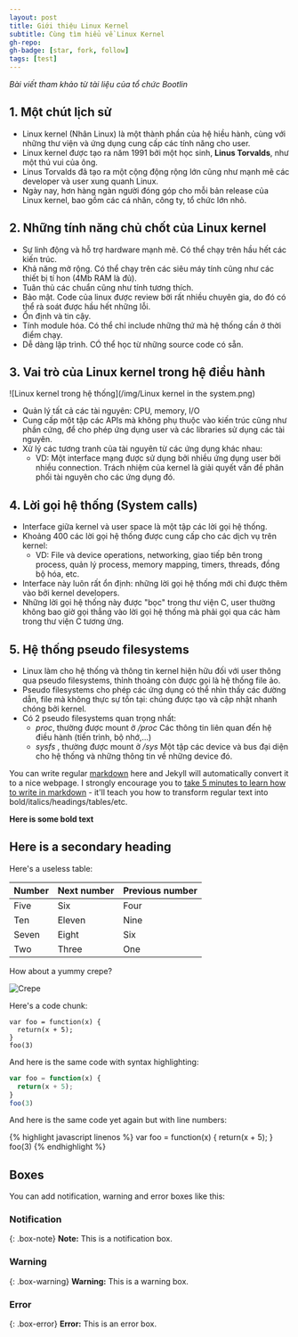 ```yaml
---
layout: post
title: Giới thiệu Linux Kernel
subtitle: Cùng tìm hiểu về Linux Kernel
gh-repo: 
gh-badge: [star, fork, follow]
tags: [test]
---
```


_Bài viết tham khảo từ tài liệu của tổ chức Bootlin_

## 1. Một chút lịch sử
  * Linux kernel (Nhân Linux) là một thành phần của hệ hiều hành, cùng với những thư viện và ứng dụng cung cấp các tính năng cho user.
  * Linux kernel được tạo ra năm 1991 bởi một học sinh, **Linus Torvalds**, như một thú vui của ông.
  * Linus Torvalds đã tạo ra một cộng động rộng lớn cũng như mạnh mẽ các developer và user xung quanh Linux.
  * Ngày nay, hơn hàng ngàn người đóng góp cho mỗi bản release của Linux kernel, bao gồm các cá nhân, công ty, tổ chức lớn nhỏ.

## 2. Những tính năng chủ chốt của Linux kernel
  * Sự linh động và hỗ trợ hardware mạnh mẽ. Có thể chạy trên hầu hết các kiến trúc.
  * Khả năng mở rộng. Có thể chạy trên các siêu máy tính cũng như các thiết bị tí hon (4Mb RAM là đủ).
  * Tuân thủ các chuẩn cũng như tính tương thích.
  * Bảo mật. Code của linux được review bởi rất nhiều chuyên gia, do đó có thể rà soát được hầu hết những lỗi.
  * Ổn định và tin cậy.
  * Tính module hóa. Có thể chỉ include những thứ mà hệ thống cần ở thời điểm chạy.
  * Dễ  dàng lập trình. CÓ thể học từ những source code có sẵn. 

## 3. Vai trò của Linux kernel trong hệ điều hành
  ![Linux kernel trong hệ thống](/img/Linux kernel in the system.png)

  * Quản lý tất cả các tài nguyên: CPU, memory, I/O
  * Cung cấp một tập các APIs mà không phụ thuộc vào kiến trúc cũng như phần cứng, để cho phép ứng dụng user và các libraries sử dụng các tài nguyên.
  * Xử lý các tương tranh của tài nguyên từ các ứng dụng khác nhau:
    * VD: Một interface mạng được sử dụng bởi nhiều ứng dụng user bởi nhiều connection. Trách nhiệm của kernel là giải quyết vấn đề phân phối tài nguyên cho các ứng dụng đó.

## 4. Lời gọi hệ thống (System calls)
  * Interface giữa kernel và user space là một tập các lời gọi hệ thống.
  * Khoảng 400 các lời gọi hệ thống được cung cấp cho các dịch vụ trên kernel:
    * VD: File và device operations, networking, giao tiếp bên trong process, quản lý process, memory mapping, timers, threads, đồng bộ hóa, etc.
  * Interface này luôn rất ổn định: những lời gọi hệ thống mới chỉ được thêm vào bởi kernel developers.
  * Những lời gọi hệ thống này được "bọc" trong thư viện C, user thường không bao giờ gọi thẳng vào lời gọi hệ thống mà phải gọi qua các hàm trong thư viện C tương ứng.

## 5. Hệ thống pseudo filesystems
  * Linux làm cho hệ thống và thông tin kernel hiện hữu đối với user thông qua pseudo filesystems, thỉnh thoảng còn được gọi là hệ thống file ảo.
  * Pseudo filesystems cho phép các ứng dụng có thể nhìn thấy các đường dẫn, file mà không thực sự tồn tại: chúng được tạo và cập nhật nhanh chóng bởi kernel.
  * Có 2 pseudo filesystems quan trọng nhất:
    * _proc_, thường được mount ở _/proc_
    Các thông tin liên quan đến hệ điều hành (tiến trình, bộ nhớ,...)
    * _sysfs_ , thường được mount ở _/sys_
    Một tập các device và bus đại diện cho hệ thống và những thông tin về những device đó.


You can write regular [markdown](http://markdowntutorial.com/) here and Jekyll will automatically convert it to a nice webpage.  I strongly encourage you to [take 5 minutes to learn how to write in markdown](http://markdowntutorial.com/) - it'll teach you how to transform regular text into bold/italics/headings/tables/etc.

**Here is some bold text**

## Here is a secondary heading

Here's a useless table:

| Number | Next number | Previous number |
| :------ |:--- | :--- |
| Five | Six | Four |
| Ten | Eleven | Nine |
| Seven | Eight | Six |
| Two | Three | One |


How about a yummy crepe?

![Crepe](http://s3-media3.fl.yelpcdn.com/bphoto/cQ1Yoa75m2yUFFbY2xwuqw/348s.jpg)

Here's a code chunk:

~~~
var foo = function(x) {
  return(x + 5);
}
foo(3)
~~~

And here is the same code with syntax highlighting:

```javascript
var foo = function(x) {
  return(x + 5);
}
foo(3)
```

And here is the same code yet again but with line numbers:

{% highlight javascript linenos %}
var foo = function(x) {
  return(x + 5);
}
foo(3)
{% endhighlight %}

## Boxes
You can add notification, warning and error boxes like this:

### Notification

{: .box-note}
**Note:** This is a notification box.

### Warning

{: .box-warning}
**Warning:** This is a warning box.

### Error

{: .box-error}
**Error:** This is an error box.
